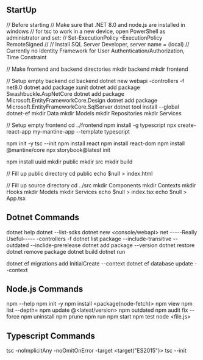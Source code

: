 ## StartUp

// Before starting 
// Make sure that .NET 8.0 and node.js are installed in windows
// for tsc to work in a new device, open PowerShell as administrator and set:
// Set-ExecutionPolicy -ExecutionPolicy RemoteSigned
//
// Install SQL Server Developer, server name = (local)
// Currently no Identity Framework for User Authentication/Authorization, Time Constraint


// Make frontend and backend directories
mkdir backend
mkdir frontend

// Setup empty backend
cd backend
dotnet new webapi -controllers -f net8.0
dotnet add package xunit
dotnet add package Swashbuckle.AspNetCore
dotnet add package Microsoft.EntityFrameworkCore.Design
dotnet add package Microsoft.EntityFrameworkCore.SqlServer
dotnet tool install --global dotnet-ef
mkdir Data
mkdir Models
mkdir Repositories
mkdir Services

// Setup empty frontend
cd ../frontend
npm install -g typescript
npx create-react-app my-mantine-app --template typescript


npm init -y
tsc --init
npm install react
npm install react-dom
npm install @mantine/core
npx storybook@latest init

npm install uuid
mkdir public
mkdir src 
mkdir build

// Fill up public directory
cd public
echo $null > index.html

// Fill up source directory
cd ../src
mkdir Components
mkdir Contexts
mkdir Hooks
mkdir Models
mkdir Services
echo $null > index.tsx
echo $null > App.tsx






## Dotnet Commands

dotnet help
dotnet --list-sdks
dotnet new <console/webapi> net<version>         -----Really Useful-----
    -controllers
    -f
dotnet list package
    --include-transitive
    --outdated
    --inclide-prerelease
dotnet add package <package>
    --version <version>
dotnet restore
dotnet remove package <package>
dotnet build
dotnet run

dotnet ef migrations add InitialCreate --context <ClassContext>
dotnet ef database update --context <ClassContext>

## Node.js Commands

npm --help
npm init
    -y
npm install <package(node-fetch)>
npm view <package>
npm list
    --depth=<depth>
npm update <package name>@<latest/version>
npm outdated
npm audit
    fix
    --force
npm uninstall
npm prune
npm run <action>
    npm start 
    npm test
node <file.js>

## Typescript Commands

tsc
    -noImplicitAny
    -noOmitOnError
    -target <target("ES2015")>
tsc --init
